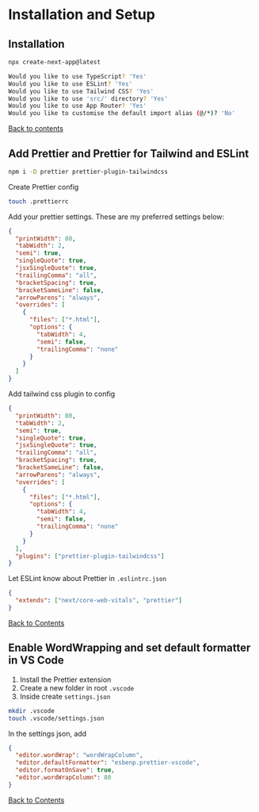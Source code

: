 # Installation and Setup

## Installation

```bash
npx create-next-app@latest

Would you like to use TypeScript? 'Yes'
Would you like to use ESLint? 'Yes'
Would you like to use Tailwind CSS? 'Yes'
Would you like to use 'src/' directory? 'Yes'
Would you like to use App Router? 'Yes'
Would you like to customise the default import alias (@/*)? 'No'
```

[Back to contents](../README.md)

## Add Prettier and Prettier for Tailwind and ESLint

```bash
npm i -D prettier prettier-plugin-tailwindcss
```

Create Prettier config

```bash
touch .prettierrc
```

Add your prettier settings. These are my preferred settings below:

```json
{
  "printWidth": 80,
  "tabWidth": 2,
  "semi": true,
  "singleQuote": true,
  "jsxSingleQuote": true,
  "trailingComma": "all",
  "bracketSpacing": true,
  "bracketSameLine": false,
  "arrowParens": "always",
  "overrides": [
    {
      "files": ["*.html"],
      "options": {
        "tabWidth": 4,
        "semi": false,
        "trailingComma": "none"
      }
    }
  ]
}
```

Add tailwind css plugin to config

```json
{
  "printWidth": 80,
  "tabWidth": 2,
  "semi": true,
  "singleQuote": true,
  "jsxSingleQuote": true,
  "trailingComma": "all",
  "bracketSpacing": true,
  "bracketSameLine": false,
  "arrowParens": "always",
  "overrides": [
    {
      "files": ["*.html"],
      "options": {
        "tabWidth": 4,
        "semi": false,
        "trailingComma": "none"
      }
    }
  ],
  "plugins": ["prettier-plugin-tailwindcss"]
}
```

Let ESLint know about Prettier in `.eslintrc.json`

```json
{
  "extends": ["next/core-web-vitals", "prettier"]
}
```

[Back to Contents](../README.md)

## Enable WordWrapping and set default formatter in VS Code

1. Install the Prettier extension
2. Create a new folder in root `.vscode`
3. Inside create `settings.json`

```bash
mkdir .vscode
touch .vscode/settings.json
```

In the settings json, add

```json
{
  "editor.wordWrap": "wordWrapColumn",
  "editor.defaultFormatter": "esbenp.prettier-vscode",
  "editor.formatOnSave": true,
  "editor.wordWrapColumn": 80
}
```

[Back to Contents](../README.md)

